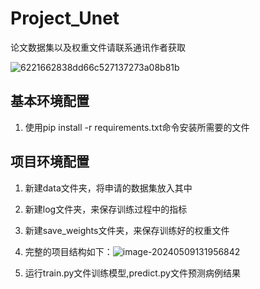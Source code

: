 # Project_Unet

论文数据集以及权重文件请联系通讯作者获取

![6221662838dd66c527137273a08b81b](C:\Users\Administrator\Desktop\6221662838dd66c527137273a08b81b.png)



## 基本环境配置

1. 使用pip install -r requirements.txt命令安装所需要的文件



## 项目环境配置

1. 新建data文件夹，将申请的数据集放入其中

2. 新建log文件夹，来保存训练过程中的指标

3. 新建save_weights文件夹，来保存训练好的权重文件

4. 完整的项目结构如下：![image-20240509131956842](C:\Users\Administrator\AppData\Roaming\Typora\typora-user-images\image-20240509131956842.png)

5. 运行train.py文件训练模型,predict.py文件预测病例结果

   